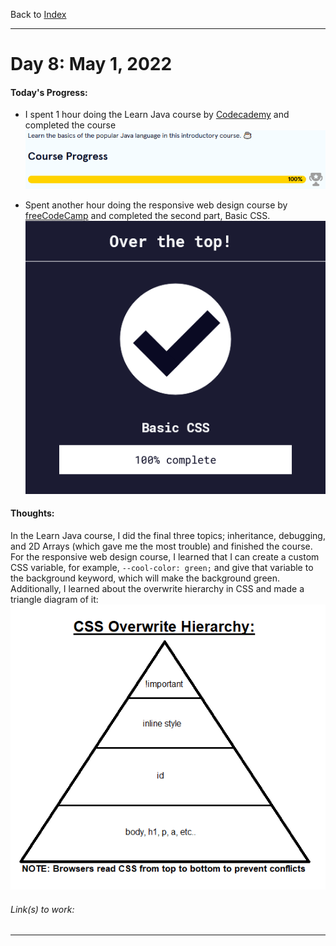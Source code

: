 Back to [Index](../README.md)
____
# Day 8: May 1, 2022
#### Today's Progress:
- I spent 1 hour doing the Learn Java course by [Codecademy](https://www.codecademy.com/learn/learn-java) and completed the course
![JavaProgress100.png](../Attachments-DOC/JavaProgress100.png)

- Spent another hour doing the responsive web design course by [freeCodeCamp](https://www.freecodecamp.org/learn/responsive-web-design/) and completed the second part, Basic CSS.
 ![respWebDesign_BasicCSS100.png](../Attachments-DOC/respWebDesign_BasicCSS100.png)

#### Thoughts:
In the Learn Java course, I did the final three topics; inheritance, debugging, and  2D Arrays (which gave me the most trouble) and finished the course. For the responsive web design course, I learned that I can create a custom CSS variable, for example, `--cool-color: green;` and give that variable to the background keyword, which will make the background green. Additionally, I learned about the overwrite hierarchy in CSS and made a triangle diagram of it:  
![CSSoverwriteHierarchy.png](../Attachments-DOC/CSSoverwriteHierarchy.png)


###### Link(s) to work:

___
